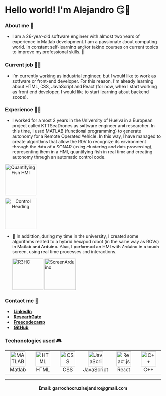 <h1> Hello world! I'm Alejandro 😏👋 </h1>

<h3> About me 🧑 </h3>

- I am a 26-year-old software engineer with almost two years of experience in Matlab development. I am a passionate about computing world, in constant self-learning and/or taking courses on current topics to improve my professional skills. 🙌

<h3> Current job 👨‍💼 </h3>

- I’m currently working as industrial engineer, but I would like to work as sotfware or front-end developer. For this reason, I'm already learning about HTML, CSS, JavaScript and React (for now, when I start working as front end developer, I would like to start learning about backend scope). 

<h3> Experience 👨‍💻 </h3>

- I worked for almost 2 years in the University of Huelva in a European project called KTTSeaDrones as software engineer and researcher. In this time, I used MATLAB (functional programming) to generate autonomy for a Remote Operated Vehicle. In this way, I have managed to create algorithms that allow the ROV to recognize its environment through the data of a SONAR (using clustering and data processing), representing them in a HMI, quantifying fish in real time and creating autonomy through an automatic control code. 

<div align="center" style="display: grid; grid-gap: 10px; grid-auto-rows: minmax(100px, auto);">
  <img src="https://user-images.githubusercontent.com/101363464/164089302-af9c44fa-6089-4e4c-8cd4-eabb4f90653c.png" height=100 alt="Quantifying Fish HMI">
  <img src="https://user-images.githubusercontent.com/101363464/164556407-8cacb156-8471-4695-bf2e-c1a6f41b24d3.PNG" height=100 alt="Control Heading">
</div>


- 🦾 In addittion, during my time in the university, I created some algorithms related to a hybrid hexapod robot (in the same way as ROVs) in Matlab and Arduino. Also, I performed an HMI with Arduino in a touch screen, using real time processes and interactions.

  <img src="https://user-images.githubusercontent.com/101363464/164090733-520f0420-ef7e-41b4-b57b-86d1888c49ad.png" height=100 alt="R3HC">
  <img src="https://user-images.githubusercontent.com/101363464/164091254-9687bac1-c6c3-41f6-86c1-39e3c1d52ec8.PNG" height=100 alt="ScreenArduino">

<h3> Contact me 🎯 </h3>

- &nbsp;**[LinkedIn]**
- &nbsp;**[ResearhGate]**
- &nbsp;**[Freecodecamp]**
- &nbsp;**[GitHub]**

<h3> Techonologies used 🎮 </h3>
<table>
  <tr>
    <td align="center" width="96">
      <a href="#macropower-tech">
        <img src="https://user-images.githubusercontent.com/101363464/164307164-9a2a051b-9bbb-404c-b6a7-b28922187157.png" width="48" height="48" alt="MATLAB" />
      </a>
      <br>Matlab
    </td>
    <td align="center" width="96">
      <a href="#macropower-tech">
        <img src="https://user-images.githubusercontent.com/101363464/164551521-63ca7864-8647-4f09-9284-771ecc388164.png" width="48" height="48" alt="HTML" />
      </a>
      <br>HTML
    </td>
    <td align="center" width="96">
      <a href="#macropower-tech">
        <img src="https://user-images.githubusercontent.com/101363464/164551523-2a3a844d-d0ad-417d-94bd-a33793d2fed2.png" width="48" height="48" alt="CSS" />
      </a>
      <br>CSS
    </td>
    <td align="center" width="96">
      <a href="#macropower-tech">
        <img src="https://user-images.githubusercontent.com/101363464/164551516-53047b09-d5be-4d97-acb4-96a12f028394.png" width="48" height="48" alt="JavaScript" />
      </a>
      <br>JavaScript
    </td>
    <td align="center" width="96">
      <a href="#macropower-tech">
        <img src="https://user-images.githubusercontent.com/101363464/164307171-b9a19162-51d6-4719-834b-838033135ea3.png" width="48" height="48" alt="React.js" />
      </a>
      <br>React
    </td>
    <td align="center" width="96">
      <a href="#macropower-tech">
        <img src="https://user-images.githubusercontent.com/101363464/164551520-5e87f9da-35a7-41bb-8e75-f2403b3a5d27.png" width="48" height="48" alt="C++" />
      </a>
      <br>C++
    </td>
  </tr>
</table>

<hr>

<h4 align="center"> Email: garrochocruzlaejandro@gmail.com </h4>

<!-- LINKS -->
[LinkedIn]: https://www.linkedin.com/in/garrochocruzalejandro/ "LinkedIn"
[ResearhGate]: https://www.researchgate.net/profile/Alejandro-Garrocho-Cruz "ResearchGate"
[Freecodecamp]: https://www.freecodecamp.org/AlejandroGC19 "Freecodecamp"
[GitHub]: https://github.com/AlejandroGC19 "Github Home"
